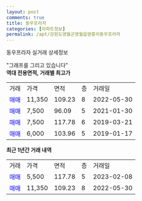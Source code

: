 ```yaml
---
layout: post
comments: true
title: 동우프라자
categories: [아파트정보]
permalink: /apt/강원도영월군영월읍영흥리동우프라자
---
```


동우프라자 실거래 상세정보

<script type="text/javascript">
  google.charts.load('current', {'packages':['line', 'corechart']});
  google.charts.setOnLoadCallback(drawChart);

  function drawChart() {
    var data = new google.visualization.DataTable();
    data.addColumn('date', '거래일');
    data.addColumn('number', "매매");
    data.addColumn('number', "전세");
    data.addColumn('number', "전매");

    data.addRows([[new Date(Date.parse("2023-02-08")), 5500, null, null], [new Date(Date.parse("2022-05-30")), 11350, null, null]]);

    var options = {
      hAxis: {
        format: 'yyyy/MM/dd'
      },    
      lineWidth: 0,
      pointsVisible: true,    
      title: '최근 1년간 유형별 실거래가 분포',
      legend: { position: 'bottom' }
    };

    var formatter = new google.visualization.NumberFormat({pattern:'###,###'} );
    formatter.format(data, 1);
    formatter.format(data, 2);
    
    setTimeout(function() {
        var chart = new google.visualization.LineChart(document.getElementById('columnchart_material'));
        chart.draw(data, (options));
        document.getElementById('loading').style.display = 'none';
    }, 200);
  }
</script>


<div id="loading" style="z-index:20; display: block; margin-left: 0px">"그래프를 그리고 있습니다"</div>
<div id="columnchart_material" style="width: 95%; margin-left: 0px; display: block"></div>
<!-- contents start -->
<b>역대 전용면적, 거래별 최고가</b>
<table class="sortable">
    <tr>
      <td>거래</td>
      <td>가격</td>
      <td>면적</td>
      <td>층</td>
      <td>거래일</td>
    </tr>
        <tr>
          <td><a style="color: blue">매매</a></td>
          <td>11,350</td>
          <td>109.23</td>
          <td>8</td>
          <td>2022-05-30</td>
        </tr>            <tr>
          <td><a style="color: blue">매매</a></td>
          <td>7,500</td>
          <td>96.09</td>
          <td>5</td>
          <td>2021-01-30</td>
        </tr>            <tr>
          <td><a style="color: blue">매매</a></td>
          <td>7,500</td>
          <td>117.78</td>
          <td>6</td>
          <td>2019-03-21</td>
        </tr>            <tr>
          <td><a style="color: blue">매매</a></td>
          <td>6,000</td>
          <td>103.96</td>
          <td>5</td>
          <td>2019-01-17</td>
        </tr>        
    
    
</table>

<b>최근 1년간 거래 내역</b>

<table class="sortable">
    <tr>
      <td>거래</td>
      <td>가격</td>
      <td>면적</td>
      <td>층</td>
      <td>거래일</td>
    </tr>
    <tr>
      <td><a style="color: blue">매매</a></td>
      <td>5,500</td>
      <td>117.78</td>
      <td>5</td>
      <td>2023-02-08</td>
    </tr>          <tr>
      <td><a style="color: blue">매매</a></td>
      <td>11,350</td>
      <td>109.23</td>
      <td>8</td>
      <td>2022-05-30</td>
    </tr>      </table>
<!-- contents end -->    

